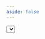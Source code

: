 ```yaml
---
aside: false
---
```

<script setup>
import Select from 'spacegate-admin/components/SelectRoute.vue'
import { ref } from 'vue'
const routeName = ref()
</script>

<DemoContainer>
    <Select v-model="routeName"/>
</DemoContainer>